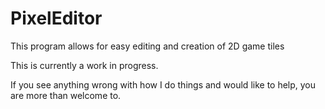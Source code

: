 # PixelEditor
This program allows for easy editing and creation of 2D game tiles

This is currently a work in progress.

If you see anything wrong with how I do things and would like to help, you are more than welcome to.
